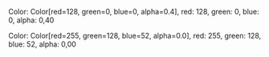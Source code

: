 Color: Color[red=128, green=0, blue=0, alpha=0.4], red: 128, green: 0, blue: 0, alpha: 0,40

Color: Color[red=255, green=128, blue=52, alpha=0.0], red: 255, green: 128, blue: 52, alpha: 0,00